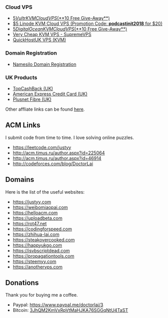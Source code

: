 ### Cloud VPS
- [$5 Vultr KVM Cloud VPS (**$10 Free Give-Away**)](https://justyy.com/out/vultr2)
- [$5 Linode KVM Cloud VPS (Promotion Code: **podcastinit2018** for $20)](https://happyukgo.com/out/linode)
- [$5 DigitalOcean KVM Cloud VPS (**$10 Free Give-Away**)](https://steemyy.com/out/do)
- [Very Cheap KVM VPS - SupremeVPS](https://anothervps.com/out/svps)
- [QuickHostUK VPS (KVM)](https://justyy.com/out/quickhostuk)

### Domain Registration
- [Namesilo Domain Registration](https://justyy.com/out/namesilo)

### UK Products
- [TopCashBack (UK)](https://justyy.com/out/tcb)
- [American Express Credit Card (UK)](https://justyy.com/out/amex)
- [Plusnet Fibre (UK)](https://justyy.com/out/plusnet)

Other affliate links can be found [here](https://steakovercooked.com/doctor-zhihua-lai-resume.php#links).

## ACM Links
I submit code from time to time. I love solving online puzzles.

- https://leetcode.com/justyy
- http://acm.timus.ru/author.aspx?id=225064
- http://acm.timus.ru/author.aspx?id=46914
- http://codeforces.com/blog/DoctorLai

## Domains
Here is the list of the useful websites:
- https://justyy.com 
- https://weibomiaopai.com 
- https://helloacm.com 
- https://uploadbeta.com 
- https://rot47.net 
- https://codingforspeed.com 
- https://zhihua-lai.com 
- https://steakovercooked.com 
- https://happyukgo.com 
- https://isvbscriptdead.com
- https://propagationtools.com
- https://steemyy.com
- https://anothervps.com

## Donations
Thank you for buying me a coffee.
- Paypal: https://www.paypal.me/doctorlai/3
- Bitcoin: [3JhQM2KmVxRpVtMaHJKA76SGGqNtU4TaST](https://helloacm.com/api/echo/?s=bitcoin:3JhQM2KmVxRpVtMaHJKA76SGGqNtU4TaST)
